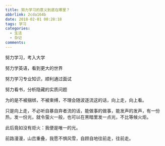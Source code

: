 ```yaml
---
title: 努力学习的意义到底在哪里？
abbrlink: 2cda164b
date: 2018-02-01 00:28:18
tags: 学习
categories:
  - 生活
  - 杂记
comments:
---
```

努力学习，考入大学

努力学英语，看到更大的世界

努力学习专业知识，顺利通过面试

努力看书，分析隐藏的实质问题

为的是不被捆绑，不被束缚，不理会随波逐流这的话，向上走，向上看。  

只是向上走，不必听自暴自弃者流的话，能做事的做事，能发声的发声，有一份热，发一份光，就令萤火一般，也可以在黑暗里发一点光，不比等候火炬。  

此后竟如没有炬火：我便是唯一的光。

前路漫漫，山峦重叠，我愿不惧风雪，自顾自地往前走，往前走。